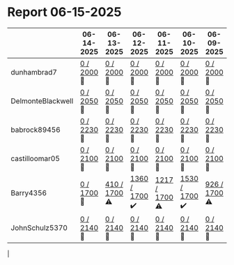 # Report 06-15-2025
| | 06-14-2025 | 06-13-2025 | 06-12-2025 | 06-11-2025 | 06-10-2025 | 06-09-2025 | 06-08-2025 |
| --- | --- | --- | --- | --- | --- | --- | --- |
| dunhambrad7 | [0 / 2000](https://www.myfitnesspal.com/food/diary/dunhambrad7?date=2025-06-14) :no_entry_sign: | [0 / 2000](https://www.myfitnesspal.com/food/diary/dunhambrad7?date=2025-06-13) :no_entry_sign: | [0 / 2000](https://www.myfitnesspal.com/food/diary/dunhambrad7?date=2025-06-12) :no_entry_sign: | [0 / 2000](https://www.myfitnesspal.com/food/diary/dunhambrad7?date=2025-06-11) :no_entry_sign: | [0 / 2000](https://www.myfitnesspal.com/food/diary/dunhambrad7?date=2025-06-10) :no_entry_sign: | [0 / 2000](https://www.myfitnesspal.com/food/diary/dunhambrad7?date=2025-06-09) :no_entry_sign: | [0 / 2000](https://www.myfitnesspal.com/food/diary/dunhambrad7?date=2025-06-08) :no_entry_sign: |
| DelmonteBlackwell | [0 / 2050](https://www.myfitnesspal.com/food/diary/DelmonteBlackwell?date=2025-06-14) :no_entry_sign: | [0 / 2050](https://www.myfitnesspal.com/food/diary/DelmonteBlackwell?date=2025-06-13) :no_entry_sign: | [0 / 2050](https://www.myfitnesspal.com/food/diary/DelmonteBlackwell?date=2025-06-12) :no_entry_sign: | [0 / 2050](https://www.myfitnesspal.com/food/diary/DelmonteBlackwell?date=2025-06-11) :no_entry_sign: | [0 / 2050](https://www.myfitnesspal.com/food/diary/DelmonteBlackwell?date=2025-06-10) :no_entry_sign: | [0 / 2050](https://www.myfitnesspal.com/food/diary/DelmonteBlackwell?date=2025-06-09) :no_entry_sign: | [0 / 2050](https://www.myfitnesspal.com/food/diary/DelmonteBlackwell?date=2025-06-08) :no_entry_sign: |
| babrock89456 | [0 / 2230](https://www.myfitnesspal.com/food/diary/babrock89456?date=2025-06-14) :no_entry_sign: | [0 / 2230](https://www.myfitnesspal.com/food/diary/babrock89456?date=2025-06-13) :no_entry_sign: | [0 / 2230](https://www.myfitnesspal.com/food/diary/babrock89456?date=2025-06-12) :no_entry_sign: | [0 / 2230](https://www.myfitnesspal.com/food/diary/babrock89456?date=2025-06-11) :no_entry_sign: | [0 / 2230](https://www.myfitnesspal.com/food/diary/babrock89456?date=2025-06-10) :no_entry_sign: | [0 / 2230](https://www.myfitnesspal.com/food/diary/babrock89456?date=2025-06-09) :no_entry_sign: | [0 / 2230](https://www.myfitnesspal.com/food/diary/babrock89456?date=2025-06-08) :no_entry_sign: |
| castilloomar05 | [0 / 2100](https://www.myfitnesspal.com/food/diary/castilloomar05?date=2025-06-14) :no_entry_sign: | [0 / 2100](https://www.myfitnesspal.com/food/diary/castilloomar05?date=2025-06-13) :no_entry_sign: | [0 / 2100](https://www.myfitnesspal.com/food/diary/castilloomar05?date=2025-06-12) :no_entry_sign: | [0 / 2100](https://www.myfitnesspal.com/food/diary/castilloomar05?date=2025-06-11) :no_entry_sign: | [0 / 2100](https://www.myfitnesspal.com/food/diary/castilloomar05?date=2025-06-10) :no_entry_sign: | [0 / 2100](https://www.myfitnesspal.com/food/diary/castilloomar05?date=2025-06-09) :no_entry_sign: | [0 / 2100](https://www.myfitnesspal.com/food/diary/castilloomar05?date=2025-06-08) :no_entry_sign: |
| Barry4356 | [0 / 1700](https://www.myfitnesspal.com/food/diary/Barry4356?date=2025-06-14) :no_entry_sign: | [410 / 1700](https://www.myfitnesspal.com/food/diary/Barry4356?date=2025-06-13) :warning: | [1360 / 1700](https://www.myfitnesspal.com/food/diary/Barry4356?date=2025-06-12) :heavy_check_mark: | [1217 / 1700](https://www.myfitnesspal.com/food/diary/Barry4356?date=2025-06-11) :warning: | [1530 / 1700](https://www.myfitnesspal.com/food/diary/Barry4356?date=2025-06-10) :heavy_check_mark: | [926 / 1700](https://www.myfitnesspal.com/food/diary/Barry4356?date=2025-06-09) :warning: | [1761 / 1700](https://www.myfitnesspal.com/food/diary/Barry4356?date=2025-06-08) :no_entry_sign: |
| JohnSchulz5370 | [0 / 2140](https://www.myfitnesspal.com/food/diary/JohnSchulz5370?date=2025-06-14) :no_entry_sign: | [0 / 2140](https://www.myfitnesspal.com/food/diary/JohnSchulz5370?date=2025-06-13) :no_entry_sign: | [0 / 2140](https://www.myfitnesspal.com/food/diary/JohnSchulz5370?date=2025-06-12) :no_entry_sign: | [0 / 2140](https://www.myfitnesspal.com/food/diary/JohnSchulz5370?date=2025-06-11) :no_entry_sign: | [0 / 2140](https://www.myfitnesspal.com/food/diary/JohnSchulz5370?date=2025-06-10) :no_entry_sign: | [0 / 2140](https://www.myfitnesspal.com/food/diary/JohnSchulz5370?date=2025-06-09) :no_entry_sign: | [0 / 2140](https://www.myfitnesspal.com/food/diary/JohnSchulz5370?date=2025-06-08) :no_entry_sign: |
|
